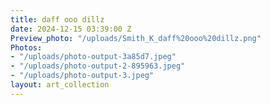 ```yaml
---
title: daff ooo dillz
date: 2024-12-15 03:39:00 Z
Preview_photo: "/uploads/Smith_K_daff%20ooo%20dillz.png"
Photos:
- "/uploads/photo-output-3a85d7.jpeg"
- "/uploads/photo-output-2-895963.jpeg"
- "/uploads/photo-output-3.jpeg"
layout: art_collection
---
```


